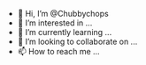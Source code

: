 - 👋 Hi, I’m @Chubbychops
- 👀 I’m interested in ...
- 🌱 I’m currently learning ...
- 💞️ I’m looking to collaborate on ...
- 📫 How to reach me ...

<!---
Chubbychops/Chubbychops is a ✨ special ✨ repository because its `README.md` (this file) appears on your GitHub profile.
You can click the Preview link to take a look at your changes.
--->
